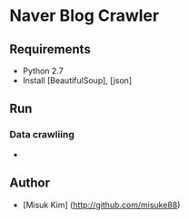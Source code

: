# Naver Blog Crawler

## Requirements

- Python 2.7
- Install [BeautifulSoup], [json]

## Run

### Data crawliing

- 

## Author 
- [Misuk Kim] (http://github.com/misuke88)
